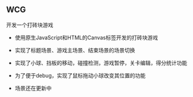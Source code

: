 ## WCG

开发一个打砖块游戏

- 使用原生JavaScript和HTML的Canvas标签开发的打砖块游戏
- 实现了标题场景、游戏主场景、结束场景的场景切换
- 实现了小球、挡板的移动，碰撞检测，游戏暂停，关卡编辑，得分统计功能
- 为了便于debug，实现了鼠标拖动小球改变其位置的功能



- 场景还在更新中
